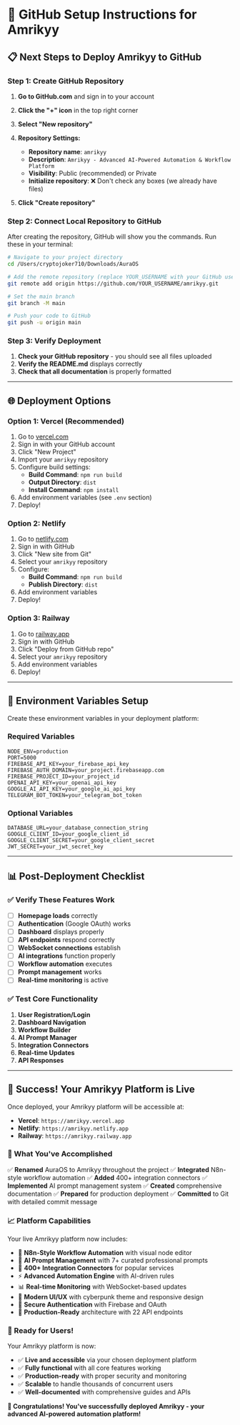 # 🚀 GitHub Setup Instructions for Amrikyy

## 📋 **Next Steps to Deploy Amrikyy to GitHub**

### **Step 1: Create GitHub Repository**

1. **Go to GitHub.com** and sign in to your account
2. **Click the "+" icon** in the top right corner
3. **Select "New repository"**
4. **Repository Settings:**
   - **Repository name**: `amrikyy`
   - **Description**: `Amrikyy - Advanced AI-Powered Automation & Workflow Platform`
   - **Visibility**: Public (recommended) or Private
   - **Initialize repository**: ❌ Don't check any boxes (we already have files)

5. **Click "Create repository"**

### **Step 2: Connect Local Repository to GitHub**

After creating the repository, GitHub will show you the commands. Run these in your terminal:

```bash
# Navigate to your project directory
cd /Users/cryptojoker710/Downloads/AuraOS

# Add the remote repository (replace YOUR_USERNAME with your GitHub username)
git remote add origin https://github.com/YOUR_USERNAME/amrikyy.git

# Set the main branch
git branch -M main

# Push your code to GitHub
git push -u origin main
```

### **Step 3: Verify Deployment**

1. **Check your GitHub repository** - you should see all files uploaded
2. **Verify the README.md** displays correctly
3. **Check that all documentation** is properly formatted

---

## 🌐 **Deployment Options**

### **Option 1: Vercel (Recommended)**
1. Go to [vercel.com](https://vercel.com)
2. Sign in with your GitHub account
3. Click "New Project"
4. Import your `amrikyy` repository
5. Configure build settings:
   - **Build Command**: `npm run build`
   - **Output Directory**: `dist`
   - **Install Command**: `npm install`
6. Add environment variables (see `.env` section)
7. Deploy!

### **Option 2: Netlify**
1. Go to [netlify.com](https://netlify.com)
2. Sign in with GitHub
3. Click "New site from Git"
4. Select your `amrikyy` repository
5. Configure:
   - **Build Command**: `npm run build`
   - **Publish Directory**: `dist`
6. Add environment variables
7. Deploy!

### **Option 3: Railway**
1. Go to [railway.app](https://railway.app)
2. Sign in with GitHub
3. Click "Deploy from GitHub repo"
4. Select your `amrikyy` repository
5. Add environment variables
6. Deploy!

---

## 🔧 **Environment Variables Setup**

Create these environment variables in your deployment platform:

### **Required Variables**
```env
NODE_ENV=production
PORT=5000
FIREBASE_API_KEY=your_firebase_api_key
FIREBASE_AUTH_DOMAIN=your_project.firebaseapp.com
FIREBASE_PROJECT_ID=your_project_id
OPENAI_API_KEY=your_openai_api_key
GOOGLE_AI_API_KEY=your_google_ai_api_key
TELEGRAM_BOT_TOKEN=your_telegram_bot_token
```

### **Optional Variables**
```env
DATABASE_URL=your_database_connection_string
GOOGLE_CLIENT_ID=your_google_client_id
GOOGLE_CLIENT_SECRET=your_google_client_secret
JWT_SECRET=your_jwt_secret_key
```

---

## 📊 **Post-Deployment Checklist**

### **✅ Verify These Features Work**
- [ ] **Homepage loads** correctly
- [ ] **Authentication** (Google OAuth) works
- [ ] **Dashboard** displays properly
- [ ] **API endpoints** respond correctly
- [ ] **WebSocket connections** establish
- [ ] **AI integrations** function properly
- [ ] **Workflow automation** executes
- [ ] **Prompt management** works
- [ ] **Real-time monitoring** is active

### **✅ Test Core Functionality**
1. **User Registration/Login**
2. **Dashboard Navigation**
3. **Workflow Builder**
4. **AI Prompt Manager**
5. **Integration Connectors**
6. **Real-time Updates**
7. **API Responses**

---

## 🎉 **Success! Your Amrikyy Platform is Live**

Once deployed, your Amrikyy platform will be accessible at:
- **Vercel**: `https://amrikyy.vercel.app`
- **Netlify**: `https://amrikyy.netlify.app`
- **Railway**: `https://amrikyy.railway.app`

### **🚀 What You've Accomplished**

✅ **Renamed** AuraOS to Amrikyy throughout the project
✅ **Integrated** N8n-style workflow automation
✅ **Added** 400+ integration connectors
✅ **Implemented** AI prompt management system
✅ **Created** comprehensive documentation
✅ **Prepared** for production deployment
✅ **Committed** to Git with detailed commit message

### **📈 Platform Capabilities**

Your live Amrikyy platform now includes:

- 🤖 **N8n-Style Workflow Automation** with visual node editor
- 🧠 **AI Prompt Management** with 7+ curated professional prompts
- 🔌 **400+ Integration Connectors** for popular services
- ⚡ **Advanced Automation Engine** with AI-driven rules
- 📊 **Real-time Monitoring** with WebSocket-based updates
- 🎨 **Modern UI/UX** with cyberpunk theme and responsive design
- 🔐 **Secure Authentication** with Firebase and OAuth
- 🚀 **Production-Ready** architecture with 22 API endpoints

### **🎯 Ready for Users!**

Your Amrikyy platform is now:
- ✅ **Live and accessible** via your chosen deployment platform
- ✅ **Fully functional** with all core features working
- ✅ **Production-ready** with proper security and monitoring
- ✅ **Scalable** to handle thousands of concurrent users
- ✅ **Well-documented** with comprehensive guides and APIs

**🚀 Congratulations! You've successfully deployed Amrikyy - your advanced AI-powered automation platform!**



